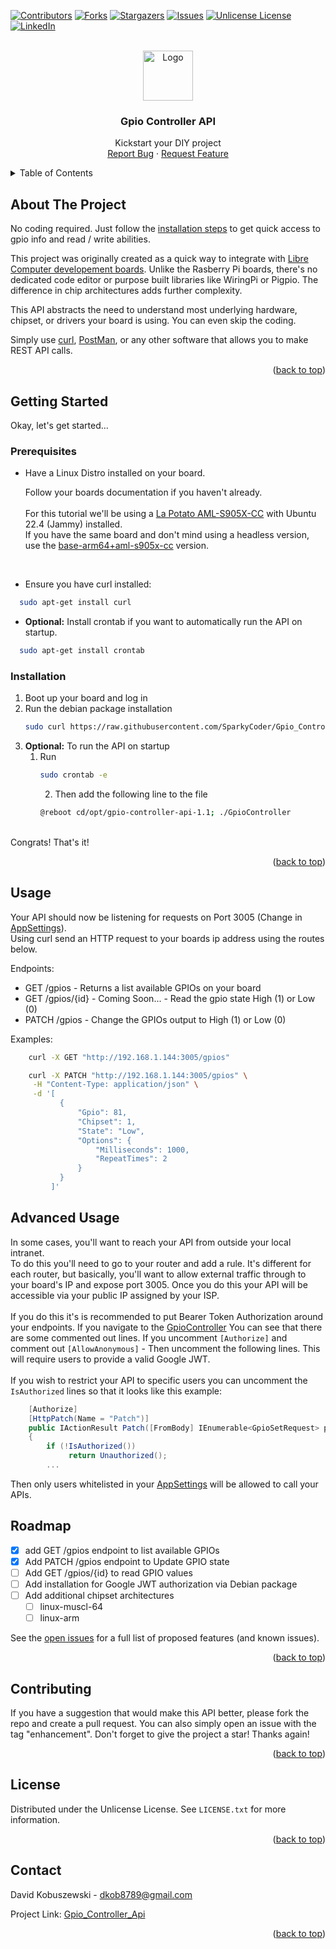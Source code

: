 <a id="readme-top"></a>
[![Contributors][contributors-shield]][contributors-url]
[![Forks][forks-shield]][forks-url]
[![Stargazers][stars-shield]][stars-url]
[![Issues][issues-shield]][issues-url]
[![Unlicense License][license-shield]][license-url]
[![LinkedIn][linkedin-shield]][linkedin-url]


<!-- PROJECT LOGO -->
<br />
<div align="center">
  <a href="https://github.com/SparkyCoder/Gpio_Controller_Api">
    <img src="https://github.githubassets.com/images/modules/logos_page/GitHub-Mark.png" alt="Logo" width="80" height="80">
  </a>

  <h3 align="center">Gpio Controller API</h3>

  <p align="center">
    Kickstart your DIY project
    <br />
    <a href="https://github.com/SparkyCoder/Gpio_Controller_Api/issues/new?labels=bug&template=bug-report---.md">Report Bug</a>
    &middot;
    <a href="https://github.com/SparkyCoder/Gpio_Controller_Api/issues/new?labels=enhancement&template=feature-request---.md">Request Feature</a>
  </p>
</div>



<!-- TABLE OF CONTENTS -->
<details>
  <summary>Table of Contents</summary>
  <ol>
    <li>
      <a href="#about-the-project">About The Project</a>
      <ul>
        <li><a href="#built-with">Built With</a></li>
      </ul>
    </li>
    <li>
      <a href="#getting-started">Getting Started</a>
      <ul>
        <li><a href="#prerequisites">Prerequisites</a></li>
        <li><a href="#installation">Installation</a></li>
      </ul>
    </li>
    <li><a href="#usage">Usage</a></li>
    <li><a href="#roadmap">Roadmap</a></li>
    <li><a href="#contributing">Contributing</a></li>
    <li><a href="#license">License</a></li>
    <li><a href="#contact">Contact</a></li>
    <li><a href="#acknowledgments">Acknowledgments</a></li>
  </ol>
</details>



<!-- ABOUT THE PROJECT -->
## About The Project
No coding required. Just follow the <a href="#installation">installation steps</a> to get quick access to gpio info and read / write abilities. 

This project was originally created as a quick way to integrate with [Libre Computer developement boards](https://libre.computer/).
Unlike the Rasberry Pi boards, there's no dedicated code editor or purpose built libraries like WiringPi or Pigpio. The difference in chip architectures adds further complexity. 

This API abstracts the need to understand most underlying hardware, chipset, or drivers your board is using. You can even skip the coding. 
 
Simply use [curl](https://curl.se/), [PostMan](https://www.postman.com/), or any other software that allows you to make REST API calls.


<p align="right">(<a href="#readme-top">back to top</a>)</p>


<!-- GETTING STARTED -->
## Getting Started

Okay, let's get started...

### Prerequisites

- Have a Linux Distro installed on your board.
 
  Follow your boards documentation if you haven't already.
<br /><br />
For this tutorial we'll be using a [La Potato AML-S905X-CC](https://hub.libre.computer/t/ubuntu-22-04-jammy-lts-for-libre-computer-boards/20) with Ubuntu 22.4 (Jammy) installed.
<br />If you have the same board and don't mind using a headless version, use the [base-arm64+aml-s905x-cc](https://distro.libre.computer/ci/ubuntu/22.04/ubuntu-22.04.3-preinstalled-base-arm64%2Baml-s905x-cc.img.xz) version.
<br/>

  
- Ensure you have curl installed:
```sh
  sudo apt-get install curl
```

- <b>Optional:</b> Install crontab if you want to automatically run the API on startup. 
```sh
  sudo apt-get install crontab
```

### Installation
1. Boot up your board and log in
2. Run the debian package installation
   ```sh
   sudo curl https://raw.githubusercontent.com/SparkyCoder/Gpio_Controller_Api/refs/heads/main/Installation/Install.sh | bash
   ```
3. <b>Optional:</b> To run the API on startup
   1. Run
      ```sh
      sudo crontab -e
      ```
      2. Then add the following line to the file
      ```sh
      @reboot cd/opt/gpio-controller-api-1.1; ./GpioController
      ```
<br />
Congrats! That's it!

<p align="right">(<a href="#readme-top">back to top</a>)</p>



<!-- USAGE EXAMPLES -->
## Usage
Your API should now be listening for requests on Port 3005 (Change in [AppSettings](https://github.com/SparkyCoder/Gpio_Controller_Api/blob/main/GpioController/appsettings.json)).<br/>
Using curl send an HTTP request to your boards ip address using the routes below.<br/>

Endpoints:
- GET /gpios - Returns a list available GPIOs on your board
- GET /gpios/{id} - Coming Soon... - Read the gpio state High (1) or Low (0)
- PATCH /gpios - Change the GPIOs output to High (1) or Low (0)

Examples:
```sh
    curl -X GET "http://192.168.1.144:3005/gpios" 
```

```sh
    curl -X PATCH "http://192.168.1.144:3005/gpios" \
     -H "Content-Type: application/json" \
     -d '[
           {
               "Gpio": 81,
               "Chipset": 1,
               "State": "Low",
               "Options": {
                   "Milliseconds": 1000,
                   "RepeatTimes": 2
               }
           }
         ]'
```

## Advanced Usage

In some cases, you'll want to reach your API from outside your local intranet. <br/>
To do this you'll need to go to your router and add a rule. It's different for each router, but basically, you'll want to allow external traffic through to your board's IP and expose port 3005. Once you do this your API will be accessible via your public IP assigned by your ISP. 
<br/><br/>
If you do this it's is recommended to put Bearer Token Authorization around your endpoints. If you navigate to the [GpioController](https://github.com/SparkyCoder/Gpio_Controller_Api/blob/main/GpioController/Controllers/GpioController.cs) You can see that there are some commented out lines. If you uncomment `[Authorize]` and comment out `[AllowAnonymous]` - Then uncomment the following lines.
This will require users to provide a valid Google JWT. 
<br/> 
<br/>
If you wish to restrict your API to specific users you can uncomment the `IsAuthorized` lines so that it looks like this example:
```csharp
    [Authorize]
    [HttpPatch(Name = "Patch")]
    public IActionResult Patch([FromBody] IEnumerable<GpioSetRequest> patchRequest)
    {
        if (!IsAuthorized())
             return Unauthorized();
        ...
```

Then only users whitelisted in your [AppSettings](https://github.com/SparkyCoder/Gpio_Controller_Api/blob/main/GpioController/appsettings.json) will be allowed to call your APIs. 

<!-- ROADMAP -->
## Roadmap

- [x] add GET /gpios endpoint to list available GPIOs
- [x] Add PATCH /gpios endpoint to Update GPIO state
- [ ] Add GET /gpios/{id} to read GPIO values
- [ ] Add installation for Google JWT authorization via Debian package
- [ ] Add additional chipset architectures
    - [ ] linux-muscl-64
    - [ ] linux-arm

See the [open issues](https://github.com/SparkyCoder/Gpio_Controller_Api/issues) for a full list of proposed features (and known issues).

<p align="right">(<a href="#readme-top">back to top</a>)</p>



<!-- CONTRIBUTING -->
## Contributing

If you have a suggestion that would make this API better, please fork the repo and create a pull request. You can also simply open an issue with the tag "enhancement".
Don't forget to give the project a star! Thanks again!

<p align="right">(<a href="#readme-top">back to top</a>)</p>



<!-- LICENSE -->
## License

Distributed under the Unlicense License. See `LICENSE.txt` for more information.

<p align="right">(<a href="#readme-top">back to top</a>)</p>



<!-- CONTACT -->
## Contact

David Kobuszewski - dkob8789@gmail.com

Project Link: [Gpio_Controller_Api](ps://github.com/SparkyCoder/Gpio_Controller_Api)

<p align="right">(<a href="#readme-top">back to top</a>)</p>


<!-- MARKDOWN LINKS & IMAGES -->
<!-- https://www.markdownguide.org/basic-syntax/#reference-style-links -->
[contributors-shield]: https://img.shields.io/github/contributors/sparkycoder/gpio_controller_api.svg?style=for-the-badge
[contributors-url]: https://github.com/SparkyCoder/Gpio_Controller_Api/graphs/contributors
[forks-shield]: https://img.shields.io/github/forks/SparkyCoder/Gpio_Controller_Api.svg?style=for-the-badge
[forks-url]: https://github.com/SparkyCoder/Gpio_Controller_Api/network/members
[stars-shield]: https://img.shields.io/github/stars/SparkyCoder/Gpio_Controller_Api.svg?style=for-the-badge
[stars-url]: https://github.com/SparkyCoder/Gpio_Controller_Api/stargazers
[issues-shield]: https://img.shields.io/github/issues/SparkyCoder/Gpio_Controller_Api.svg?style=for-the-badge
[issues-url]: https://github.com/SparkyCoder/Gpio_Controller_Api/issues
[license-shield]: https://img.shields.io/github/license/SparkyCoder/Gpio_Controller_Api.svg?style=for-the-badge
[license-url]: https://github.com/SparkyCoder/Gpio_Controller_Api/blob/master/LICENSE.txt
[product-screenshot]: images/screenshot.png
[linkedin-shield]: https://img.shields.io/badge/-LinkedIn-black.svg?style=for-the-badge&logo=linkedin&colorB=555
[linkedin-url]: https://www.linkedin.com/in/david-kobuszewski-60315428
[Next.js]: https://img.shields.io/badge/next.js-000000?style=for-the-badge&logo=nextdotjs&logoColor=white
[Next-url]: https://nextjs.org/
[React.js]: https://img.shields.io/badge/React-20232A?style=for-the-badge&logo=react&logoColor=61DAFB
[React-url]: https://reactjs.org/
[Vue.js]: https://img.shields.io/badge/Vue.js-35495E?style=for-the-badge&logo=vuedotjs&logoColor=4FC08D
[Vue-url]: https://vuejs.org/
[Angular.io]: https://img.shields.io/badge/Angular-DD0031?style=for-the-badge&logo=angular&logoColor=white
[Angular-url]: https://angular.io/
[Svelte.dev]: https://img.shields.io/badge/Svelte-4A4A55?style=for-the-badge&logo=svelte&logoColor=FF3E00
[Svelte-url]: https://svelte.dev/
[Laravel.com]: https://img.shields.io/badge/Laravel-FF2D20?style=for-the-badge&logo=laravel&logoColor=white
[Laravel-url]: https://laravel.com
[Bootstrap.com]: https://img.shields.io/badge/Bootstrap-563D7C?style=for-the-badge&logo=bootstrap&logoColor=white
[Bootstrap-url]: https://getbootstrap.com
[JQuery.com]: https://img.shields.io/badge/jQuery-0769AD?style=for-the-badge&logo=jquery&logoColor=white
[JQuery-url]: https://jquery.com 

